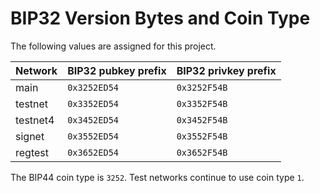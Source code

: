 # BIP32 Version Bytes and Coin Type

The following values are assigned for this project.

| Network  | BIP32 pubkey prefix | BIP32 privkey prefix |
|----------|--------------------|---------------------|
| main     | `0x3252ED54`        | `0x3252F54B`        |
| testnet  | `0x3352ED54`        | `0x3352F54B`        |
| testnet4 | `0x3452ED54`        | `0x3452F54B`        |
| signet   | `0x3552ED54`        | `0x3552F54B`        |
| regtest  | `0x3652ED54`        | `0x3652F54B`        |

The BIP44 coin type is `3252`. Test networks continue to use coin type `1`.
